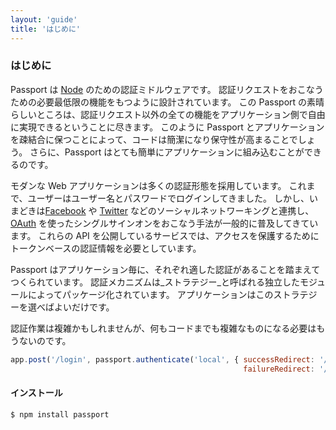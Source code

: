 ```yaml
---
layout: 'guide'
title: 'はじめに'
---
```


### はじめに

Passport は [Node](http://nodejs.org/) のための認証ミドルウェアです。
認証リクエストをおこなうための必要最低限の機能をもつように設計されています。
この Passport の素晴らしいところは、認証リクエスト以外の全ての機能をアプリケーション側で自由に実現できるということに尽きます。
このように Passport とアプリケーションを疎結合に保つことによって、コードは簡潔になり保守性が高まることでしょう。
さらに、Passport はとても簡単にアプリケーションに組み込むことができるのです。

モダンな Web アプリケーションは多くの認証形態を採用しています。
これまで、ユーザーはユーザー名とパスワードでログインしてきました。
しかし、いまどきは[Facebook](https://www.facebook.com/) や [Twitter](https://twitter.com/) などのソーシャルネットワーキングと連携し、 [OAuth](http://oauth.net/) を使ったシングルサインオンをおこなう手法が一般的に普及してきています。
これらの API を公開しているサービスでは、アクセスを保護するためにトークンベースの認証情報を必要としています。

Passport はアプリケーション毎に、それぞれ適した認証があることを踏まえてつくられています。
認証メカニズムは_ストラテジー_と呼ばれる独立したモジュールによってパッケージ化されています。
アプリケーションはこのストラテジーを選べばよいだけです。

認証作業は複雑かもしれませんが、何もコードまでも複雑なものになる必要はもうないのです。

```javascript
app.post('/login', passport.authenticate('local', { successRedirect: '/',
                                                    failureRedirect: '/login' }));
```

#### インストール

```bash
$ npm install passport
```

